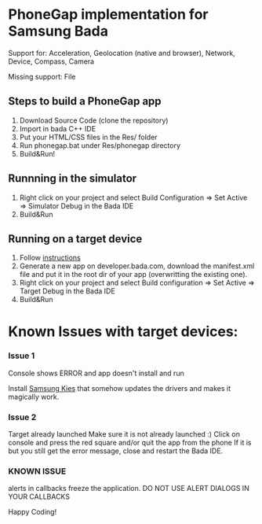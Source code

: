 PhoneGap implementation for Samsung Bada
========================================

Support for: Acceleration, Geolocation (native and browser), Network, Device, Compass, Camera

Missing support: File

Steps to build a PhoneGap app
-----------------------------
1. Download Source Code (clone the repository)
2. Import in bada C++ IDE
3. Put your HTML/CSS files in the Res/ folder
4. Run phonegap.bat under Res/phonegap directory
5. Build&Run!

Runnning in the simulator
-------------------------

1. Right click on your project and select Build Configuration => Set Active => Simulator Debug in the Bada IDE
2. Build&Run

Running on a target device
--------------------------

1. Follow [instructions](http://bit.ly/dK44XJ)
2. Generate a new app on developer.bada.com, download the manifest.xml file and put it in the root dir of your app (overwritting the existing one).
3. Right click on your project and select Build configuration => Set Active => Target Debug in the Bada IDE
4. Build&Run

Known Issues with target devices:
=================================

### Issue 1
Console shows ERROR and app doesn't install and run

Install [Samsung Kies](http://bit.ly/hERlsu) that somehow updates the drivers and makes it magically work.

### Issue 2
Target already launched
Make sure it is not already launched :) Click on console and press the red square and/or quit the app from the phone
If it is but you still get the error message, close and restart the Bada IDE.

### KNOWN ISSUE
alerts in callbacks freeze the application. DO NOT USE ALERT DIALOGS IN YOUR CALLBACKS

Happy Coding!
